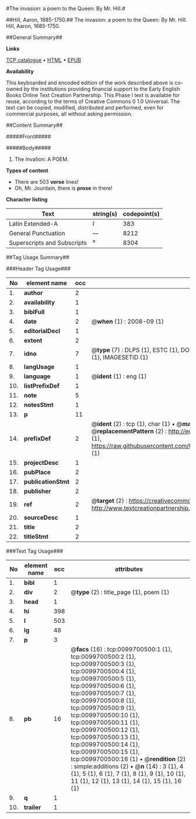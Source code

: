 #The invasion: a poem to the Queen: By Mr. Hill.#

##Hill, Aaron, 1685-1750.##
The invasion: a poem to the Queen: By Mr. Hill.
Hill, Aaron, 1685-1750.

##General Summary##

**Links**

[TCP catalogue](http://www.ota.ox.ac.uk/tcp/)  • 
[HTML](http://tei.it.ox.ac.uk/tcp/Texts-HTML/free/004/004777603.html)  • 
[EPUB](http://tei.it.ox.ac.uk/tcp/Texts-EPUB/free/004/004777603.epub)

**Availability**

This keyboarded and encoded edition of the
	       work described above is co-owned by the institutions
	       providing financial support to the Early English Books
	       Online Text Creation Partnership. This Phase I text is
	       available for reuse, according to the terms of Creative
	       Commons 0 1.0 Universal. The text can be copied,
	       modified, distributed and performed, even for
	       commercial purposes, all without asking permission.


##Content Summary##

#####Front#####

#####Body#####

1. The Invaſion: A POEM.

**Types of content**

  * There are 503 **verse** lines!
  * Oh, Mr. Jourdain, there is **prose** in there!

**Character listing**


|Text|string(s)|codepoint(s)|
|---|---|---|
|Latin Extended-A|ſ|383|
|General Punctuation|—|8212|
|Superscripts             and Subscripts|⁰|8304|

##Tag Usage Summary##

###Header Tag Usage###

|No|element name|occ|attributes|
|---|---|---|---|
|1.|__author__|2||
|2.|__availability__|1||
|3.|__biblFull__|1||
|4.|__date__|2| @__when__ (1) : 2008-09 (1)|
|5.|__editorialDecl__|1||
|6.|__extent__|2||
|7.|__idno__|7| @__type__ (7) : DLPS (1), ESTC (1), DOCNO (1), TCP (1), GALEDOCNO (1), CONTENTSET (1), IMAGESETID (1)|
|8.|__langUsage__|1||
|9.|__language__|1| @__ident__ (1) : eng (1)|
|10.|__listPrefixDef__|1||
|11.|__note__|5||
|12.|__notesStmt__|1||
|13.|__p__|11||
|14.|__prefixDef__|2| @__ident__ (2) : tcp (1), char (1)  •  @__matchPattern__ (2) : ([0-9\-]+):([0-9IVX]+) (1), (.+) (1)  •  @__replacementPattern__ (2) : http://eebo.chadwyck.com/downloadtiff?vid=$1&page=$2 (1), https://raw.githubusercontent.com/textcreationpartnership/Texts/master/tcpchars.xml#$1 (1)|
|15.|__projectDesc__|1||
|16.|__pubPlace__|2||
|17.|__publicationStmt__|2||
|18.|__publisher__|2||
|19.|__ref__|2| @__target__ (2) : https://creativecommons.org/publicdomain/zero/1.0/ (1), http://www.textcreationpartnership.org/docs/. (1)|
|20.|__sourceDesc__|1||
|21.|__title__|2||
|22.|__titleStmt__|2||


###Text Tag Usage###

|No|element name|occ|attributes|
|---|---|---|---|
|1.|__bibl__|1||
|2.|__div__|2| @__type__ (2) : title_page (1), poem (1)|
|3.|__head__|1||
|4.|__hi__|398||
|5.|__l__|503||
|6.|__lg__|48||
|7.|__p__|3||
|8.|__pb__|16| @__facs__ (16) : tcp:0099700500:1 (1), tcp:0099700500:2 (1), tcp:0099700500:3 (1), tcp:0099700500:4 (1), tcp:0099700500:5 (1), tcp:0099700500:6 (1), tcp:0099700500:7 (1), tcp:0099700500:8 (1), tcp:0099700500:9 (1), tcp:0099700500:10 (1), tcp:0099700500:11 (1), tcp:0099700500:12 (1), tcp:0099700500:13 (1), tcp:0099700500:14 (1), tcp:0099700500:15 (1), tcp:0099700500:16 (1)  •  @__rendition__ (2) : simple:additions (2)  •  @__n__ (14) : 3 (1), 4 (1), 5 (1), 6 (1), 7 (1), 8 (1), 9 (1), 10 (1), 11 (1), 12 (1), 13 (1), 14 (1), 15 (1), 16 (1)|
|9.|__q__|1||
|10.|__trailer__|1||
